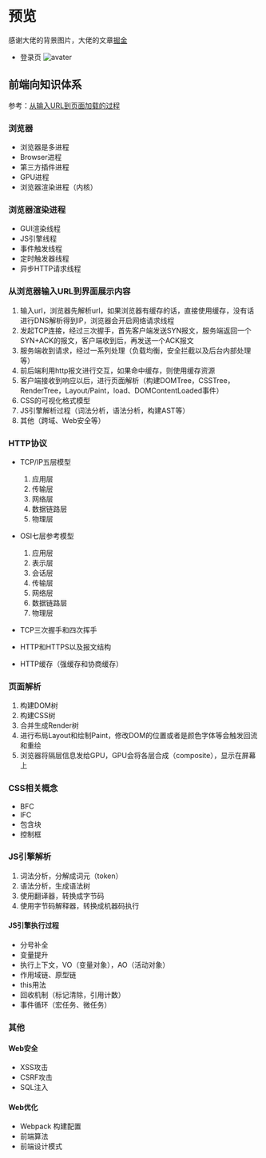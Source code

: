 # 预览
感谢大佬的背景图片，大佬的文章[掘金](https://juejin.im/post/5b3b2ac9e51d4519972faa62)
* 登录页
![avater](http://47.110.48.159/public/assets/images/login-page-clip.png)

## 前端向知识体系
参考：[从输入URL到页面加载的过程](http://www.dailichun.com/2018/03/12/whenyouenteraurl.html)

### 浏览器
* 浏览器是多进程
* Browser进程
* 第三方插件进程
* GPU进程
* 浏览器渲染进程（内核）

### 浏览器渲染进程
* GUI渲染线程
* JS引擎线程
* 事件触发线程
* 定时触发器线程
* 异步HTTP请求线程

### 从浏览器输入URL到界面展示内容
1.  输入url，浏览器先解析url，如果浏览器有缓存的话，直接使用缓存，没有话进行DNS解析得到IP，浏览器会开启网络请求线程
2.  发起TCP连接，经过三次握手，首先客户端发送SYN报文，服务端返回一个SYN+ACK的报文，客户端收到后，再发送一个ACK报文
3.  服务端收到请求，经过一系列处理（负载均衡，安全拦截以及后台内部处理等）
4.  前后端利用http报文进行交互，如果命中缓存，则使用缓存资源
5.  客户端接收到响应以后，进行页面解析（构建DOMTree，CSSTree，RenderTree，Layout/Paint，load、DOMContentLoaded事件）
6.  CSS的可视化格式模型
7.  JS引擎解析过程（词法分析，语法分析，构建AST等）
8.  其他（跨域、Web安全等）

### HTTP协议
* TCP/IP五层模型
  1.  应用层
  2.  传输层
  3.  网络层
  4.  数据链路层
  5.  物理层

* OSI七层参考模型
  1.  应用层
  2.  表示层
  3.  会话层
  4.  传输层
  5.  网络层
  6.  数据链路层
  7.  物理层

* TCP三次握手和四次挥手

* HTTP和HTTPS以及报文结构

* HTTP缓存（强缓存和协商缓存）

### 页面解析
1.  构建DOM树
2.  构建CSS树
3.  合并生成Render树
4.  进行布局Layout和绘制Paint，修改DOM的位置或者是颜色字体等会触发回流和重绘
5.  浏览器将隔层信息发给GPU，GPU会将各层合成（composite），显示在屏幕上

### CSS相关概念
* BFC
* IFC
* 包含块
* 控制框

### JS引擎解析
1.  词法分析，分解成词元（token）
2.  语法分析，生成语法树
3.  使用翻译器，转换成字节码
4.  使用字节码解释器，转换成机器码执行

####  JS引擎执行过程
* 分号补全
* 变量提升
* 执行上下文，VO（变量对象），AO（活动对象）
* 作用域链、原型链
* this用法
* 回收机制（标记清除，引用计数）
* 事件循环（宏任务、微任务）

### 其他
#### Web安全
* XSS攻击
* CSRF攻击
* SQL注入

#### Web优化
* Webpack 构建配置
* 前端算法
* 前端设计模式
